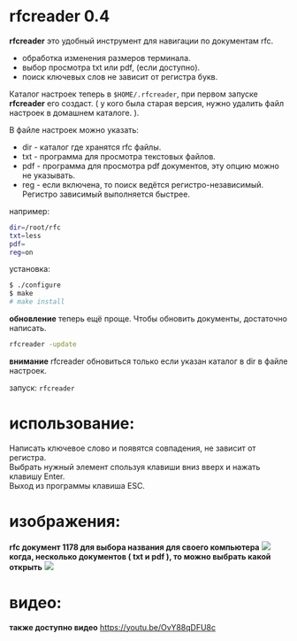 # rfcreader 0.4
**rfcreader** это удобный инструмент для навигации по документам rfc.<br>
* обработка изменения размеров терминала.
* выбор просмотра txt или pdf, (если доступно).
* поиск ключевых слов не зависит от регистра букв.

Каталог настроек теперь в `$HOME/.rfcreader`, при первом запуске **rfcreader** его создаст. ( у кого была старая версия, нужно удалить файл настроек в домашнем каталоге. ).

В файле настроек можно указать:
* dir - каталог где хранятся rfc файлы.
* txt - программа для просмотра текстовых файлов.
* pdf - программа для просмотра pdf документов, эту опцию можно не указывать.
* reg - если включена, то поиск ведётся регистро-независимый. Регистро зависимый выполняется быстрее.

например:
```bash
dir=/root/rfc
txt=less
pdf=
reg=on
```

установка:<br>
```bash
$ ./configure
$ make
# make install
```
**обновление** теперь ещё проще. Чтобы обновить документы, достаточно написать.<br>
```bash
rfcreader -update
```
**внимание** rfcreader обновиться только если указан каталог в dir в файле настроек.

запуск:
`rfcreader`

# использование:

Написать ключевое слово и появятся совпадения, не зависит от регистра.<br>
Выбрать нужный элемент спользуя клавиши вниз вверх и нажать клавишу Enter.<br> 
Выход из программы клавиша ESC.<br>

# изображения:
**rfc документ 1178 для выбора названия для своего компьютера**
![](http://i.imgur.com/HmYddLC.png)
**когда, несколько документов ( txt и pdf ), то можно выбрать какой открыть**
![](http://i.imgur.com/lzuvFkZ.png)

# видео:
**также доступно видео**
<a href=https://youtu.be/OvY88qDFU8c>https://youtu.be/OvY88qDFU8c<a/>

